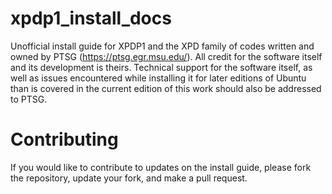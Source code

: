 # xpdp1_install_docs

Unofficial install guide for XPDP1 and the XPD family of codes written and owned by PTSG (https://ptsg.egr.msu.edu/). All credit for the software itself and its development is theirs. Technical support for the software itself, as well as issues encountered while installing it for later editions of Ubuntu than is covered in the current edition of this work should also be addressed to PTSG. 

# Contributing

If you would like to contribute to updates on the install guide, please fork the repository, update your fork, and make a pull request. 
